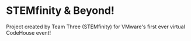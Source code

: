 # STEMfinity & Beyond!
Project created by Team Three (STEMfinity) for VMware's first ever virtual CodeHouse event!
